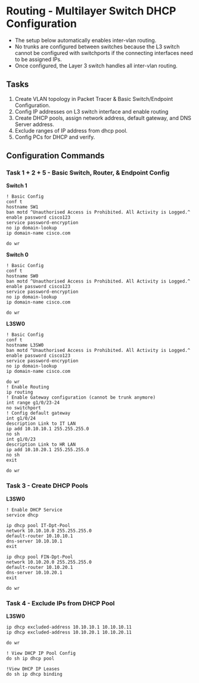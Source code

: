 # Routing - Multilayer Switch DHCP Configuration

+ The setup below automatically enables inter-vlan routing.
+ No trunks are configured between switches because the L3 switch cannot be configured with switchports if the connecting interfaces need to be assigned IPs.
+ Once configured, the Layer 3 switch handles all inter-vlan routing.

## Tasks
1. Create VLAN topology in Packet Tracer & Basic Switch/Endpoint Configuration.
2. Config IP addresses on L3 switch interface and enable routing
3. Create DHCP pools, assign network address, default gateway, and DNS Server address.
4. Exclude ranges of IP address from dhcp pool.
5. Config PCs for DHCP and verify.


## Configuration Commands
### Task 1 + 2 + 5 - Basic Switch, Router, & Endpoint Config
**Switch 1**
```
! Basic Config
conf t
hostname SW1
ban motd ^Unauthorised Access is Prohibited. All Activity is Logged.^
enable password cisco123
service password-encryption
no ip domain-lookup
ip domain-name cisco.com

do wr
```

**Switch 0**
```
! Basic Config
conf t
hostname SW0
ban motd ^Unauthorised Access is Prohibited. All Activity is Logged.^
enable password cisco123
service password-encryption
no ip domain-lookup
ip domain-name cisco.com

do wr
```

**L3SW0**
```
! Basic Config
conf t
hostname L3SW0
ban motd ^Unauthorised Access is Prohibited. All Activity is Logged.^
enable password cisco123
service password-encryption
no ip domain-lookup
ip domain-name cisco.com

do wr
! Enable Routing
ip routing
! Enable Gateway configuration (cannot be trunk anymore)
int range g1/0/23-24
no switchport
! Config default gateway
int g1/0/24
description Link to IT LAN
ip add 10.10.10.1 255.255.255.0
no sh
int g1/0/23
description Link to HR LAN
ip add 10.10.20.1 255.255.255.0
no sh
exit

do wr
```

### Task 3 - Create DHCP Pools

**L3SW0**
```
! Enable DHCP Service
service dhcp

ip dhcp pool IT-Dpt-Pool
network 10.10.10.0 255.255.255.0
default-router 10.10.10.1
dns-server 10.10.10.1
exit

ip dhcp pool FIN-Dpt-Pool
network 10.10.20.0 255.255.255.0
default-router 10.10.20.1
dns-server 10.10.20.1
exit

do wr
```

### Task 4 - Exclude IPs from DHCP Pool
**L3SW0**
```
ip dhcp excluded-address 10.10.10.1 10.10.10.11
ip dhcp excluded-address 10.10.20.1 10.10.20.11

do wr

! View DHCP IP Pool Config
do sh ip dhcp pool

!View DHCP IP Leases
do sh ip dhcp binding
```
